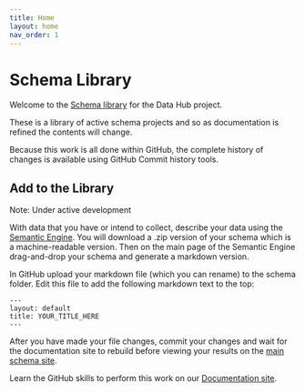 ```yaml
---
title: Home
layout: home
nav_order: 1
---
```


# Schema Library

Welcome to the [Schema library](https://carlyh-micb.github.io/JustDocs_schemas/) for the Data Hub project.

These is a library of active schema projects and so as documentation is refined the contents will change.

Because this work is all done within GitHub, the complete history of changes is available using GitHub Commit history tools.

## Add to the Library

Note: Under active development

With data that you have or intend to collect, describe your data using the [Semantic Engine](https://www.semanticengine.org). You will download a .zip version of your schema which is a machine-readable version. Then on the main page of the Semantic Engine drag-and-drop your schema and generate a markdown version.

In GitHub upload your markdown file (which you can rename) to the schema folder. Edit this file to add the following markdown text to the top:

```
---
layout: default
title: YOUR_TITLE_HERE
---
```

After you have made your file changes, commit your changes and wait for the documentation site to rebuild before viewing your results on the [main schema site](https://carlyh-micb.github.io/JustDocs_schemas/).

Learn the GitHub skills to perform this work on our [Documentation site](https://climatesmartagcollab.github.io/Documentation/github/).

